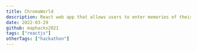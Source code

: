 ```yaml
---
title: ChromaWorld
description: React web app that allows users to enter memories of their travel adventures into an interactive map. 🏆 Won 'Lost Treasure Hack' at MapHacks, organised by MLH
date: 2022-03-29
github: maphacks2021
tags: ["reactjs"]
otherTags: ["hackathon"]
---
```

